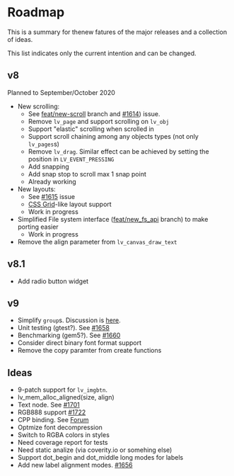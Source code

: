 # Roadmap

This is a summary for thenew fatures of the major releases and a collection of ideas. 

This list indicates only the current intention and can be changed.

## v8
Planned to September/October 2020
- New scrolling:
  - See [feat/new-scroll](https://github.com/lvgl/lvgl/tree/feat/new-scroll) branch and  [#1614](https://github.com/lvgl/lvgl/issues/1614)) issue.
  - Remove `lv_page` and support scrolling on `lv_obj`
  - Support "elastic" scrolling when scrolled in
  - Support scroll chaining among any objects types (not only `lv_pages`s)
  - Remove `lv_drag`. Similar effect can be achieved by setting the position in `LV_EVENT_PRESSING`
  - Add snapping
  - Add snap stop to scroll max 1 snap point
  - Already working
- New layouts:
  - See [#1615](https://github.com/lvgl/lvgl/issues/1615) issue
  - [CSS Grid](https://css-tricks.com/snippets/css/a-guide-to-grid/)-like layout support
  - Work in progress
- Simplified File system interface ([feat/new_fs_api](https://github.com/lvgl/lvgl/tree/feat/new-fs-api) branch) to make porting easier
  - Work in progress
- Remove the align parameter from `lv_canvas_draw_text`

## v8.1
- Add radio button widget

## v9
- Simplify `group`s. Discussion is [here](https://forum.lvgl.io/t/lv-group-tabindex/2927/3).
- Unit testing (gtest?). See [#1658](https://github.com/lvgl/lvgl/issues/1658)
- Benchmarking (gem5?). See [#1660](https://github.com/lvgl/lvgl/issues/1660)
- Consider direct binary font format support
- Remove the copy paramter from create functions

## Ideas
- 9-patch support for `lv_imgbtn`.
- lv_mem_alloc_aligned(size, align)
- Text node. See [#1701](https://github.com/lvgl/lvgl/issues/1701#issuecomment-699479408)
- RGB888 support [#1722](https://github.com/lvgl/lvgl/issues/1722)  
- CPP binding. See [Forum](https://forum.lvgl.io/t/is-it-possible-to-officially-support-optional-cpp-api/2736)
- Optmize font decompression
- Switch to RGBA colors in styles
- Need coverage report for tests
- Need static analize (via coverity.io or somehing else)
- Support dot_begin and dot_middle long modes for labels
- Add new label alignment modes. [#1656](https://github.com/lvgl/lvgl/issues/1656)
